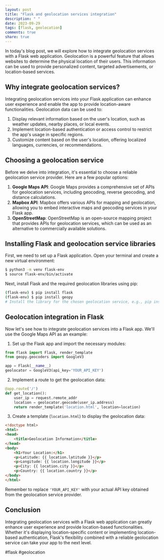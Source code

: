 ```yaml
---
layout: post
title: "Flask and geolocation services integration"
description: " "
date: 2023-09-29
tags: [flask, geolocation]
comments: true
share: true
---
```


In today's blog post, we will explore how to integrate geolocation services with a Flask web application. Geolocation is a powerful feature that allows websites to determine the physical location of their users. This information can be used to provide personalized content, targeted advertisements, or location-based services.

## Why integrate geolocation services?

Integrating geolocation services into your Flask application can enhance user experience and enable the app to provide location-aware functionalities. Geolocation data can be used to:

1. Display relevant information based on the user's location, such as weather updates, nearby places, or local events.
2. Implement location-based authentication or access control to restrict the app's usage in specific regions.
3. Customize content based on the user's location, offering localized languages, currencies, or recommendations.

## Choosing a geolocation service

Before we delve into integration, it's essential to choose a reliable geolocation service provider. Here are a few popular options:

1. **Google Maps API**: Google Maps provides a comprehensive set of APIs for geolocation services, including geocoding, reverse geocoding, and distance calculations.
2. **Mapbox API**: Mapbox offers various APIs for mapping and geolocation, allowing you to embed interactive maps and geocoding services in your Flask app.
3. **OpenStreetMap**: OpenStreetMap is an open-source mapping project that provides APIs for geolocation services, which can be used as an alternative to commercially available solutions.

## Installing Flask and geolocation service libraries

First, we need to set up a Flask application. Open your terminal and create a new virtual environment:

```bash
$ python3 -m venv flask-env
$ source flask-env/bin/activate
```

Next, install Flask and the required geolocation libraries using pip:

```bash
(flask-env) $ pip install flask
(flask-env) $ pip install geopy
# Install the library for the chosen geolocation service, e.g., pip install googlemaps
```

## Geolocation integration in Flask

Now let's see how to integrate geolocation services into a Flask app. We'll use the Google Maps API as an example:

1. Set up the Flask app and import the necessary modules:

```python
from flask import Flask, render_template
from geopy.geocoders import GoogleV3

app = Flask(__name__)
geolocator = GoogleV3(api_key='YOUR_API_KEY')
```

2. Implement a route to get the geolocation data:

```python
@app.route('/')
def get_location():
    user_ip = request.remote_addr
    location = geolocator.geocode(user_ip.address)
    return render_template('location.html', location=location)
```

3. Create a template (`location.html`) to display the geolocation data:

```html
<!doctype html>
<html>
<head>
    <title>Geolocation Information</title>
</head>
<body>
    <h1>Your Location:</h1>
    <p>Latitude: {{ location.latitude }}</p>
    <p>Longitude: {{ location.longitude }}</p>
    <p>City: {{ location.city }}</p>
    <p>Country: {{ location.country }}</p>
</body>
</html>
```

Remember to replace `'YOUR_API_KEY'` with your actual API key obtained from the geolocation service provider.

## Conclusion

Integrating geolocation services with a Flask web application can greatly enhance user experience and provide location-based functionalities. Whether it's displaying location-specific content or implementing location-based authentication, Flask's flexibility combined with a reliable geolocation service can take your app to the next level.

#flask #geolocation